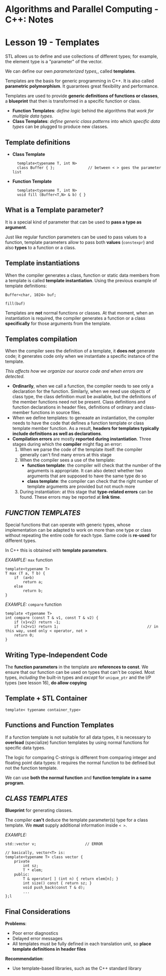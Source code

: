# **Algorithms and Parallel Computing - C++: Notes**

# Lesson 19 - Templates

STL allows us to define and use collections of different types; for example, the element type is a "parameter" of the vector. 

We can define our own *parameterized types,*, called **templates**.

Templates are the basis for generic programming in C++. It is also called **parametric polymorphism**. It guarantees great flexibility and performance.

Templates are used to provide **generic definitions of functions or classes**, a **blueprint** that then is transformed in a specific function or class.

- **Function Templates**: *define logic* behind the algorithms that *work for multiple data types*.
- **Class Templates**: *define generic class patterns* into which *specific data types* can be plugged to produce new classes.

## Template definitions

- **Class Template**

        template<typename T, int N>
        class Buffer { };               // between < > goes the parameter list

- **Function Template**

        template<typename T, int N>
        void fill (Buffer<T,N> & b) { }

## What is a Template parameter?

It is a special kind of parameter that can be used to **pass a type as argument**.

Just like regular function parameters can be used to pass values to a function, template parameters allow to pass both **values** (`constexpr`) and also **types** to a function or a class.

## Template instantiations

When the compiler generates a class, function or static data members from a template is called **template instantiation**. Using the previous example of template definitions:

    Buffer<char, 1024> buf;

    fill(buf)

Templates are **not** normal functions or classes. At that moment, when an instantiation is required, the compiler generates a function or a class **specifically** for those arguments from the template.

## Templates compilation

When the compiler sees the definition of a template, it **does not** generate code; it generates code only when we instantiate a specific instance of the template.

*This affects how we organize our source code and when errors are detected.*

- **Ordinarily**, when we call a function, the compiler needs to see only a declaration for the function. Similarly, when we need use objects of class type, the class definition must be available, but the definitions of the member functions need not be present. Class definitions and function declarations in header files, definitions of ordinary and class-member functions in source files.
- When we define templates: to geneaate an instantiation, the compiler needs to have the code that defines a function template or class template member function. As a result, **headers for templates typically include definitions as well as declarations**.
- **Compilation errors** are mostly **reported during instantiation**. Three stages during which the **compiler** might flag an error:
  1. When we parse the code of the template itself: the compiler generally can't find many errors at this stage
  2. When the compiler sees a use of the template:
      - **function template**: the compiler will check that the number of the arguments is appropriate. It can also detect whether two arguments that are supposed to have the same type do so
      - **class template**: the compiler can check that the right number of template arguments are provided but not much more
  3. During instantiation: at this stage that **type-related errors** can be found. These errors may be reported at **link time**.

## ***FUNCTION TEMPLATES***

Special functions that can operate with generic types, whose implementation can be adapted to work on more than one type or class without repeating the entire code for each type. Same code is **re-used** for different types.

In C++ this is obtained with **template parameters**.

*EXAMPLE:*  `max` function

    template<typename T>
    T max (T a, T b) {
        if  (a>b)
            return a;
        else
            return b;
    }

*EXAMPLE:*  `compare` function

    template <typename T>
    int compare (const T & v1, const T & v2) {
        if (v1<v2) return -1;
        if (v2<v1) return 1;                                        // in this way, used only < operator, not >
        return 0;
    }

## Writing Type-Independent Code

The **function parameters** in the template are **references to const**. We ensure that our function can be used on types that can't be copied. Most types, *including* the built-in types and *except* for  `unique_ptr` and the I/P types (see lesson 16), **do allow copying**

## Template + STL Container 

    template< typename container_type>

## Functions and Function Templates

If a function template is not suitable for all data types, it is necessary to **overload** (specialize) function templates by using normal functions for specific data types.

The logic for comparing C-strings is different from comparing integer and floating point data types: it requires the normal function to be defined but not the function template.

We can use **both the normal function** and **function template in a same program**.

## ***CLASS TEMPLATES***

**Blueprint** for generating classes.

The compiler **can't** deduce the template parameter(s) type for a class template. We **must** supply additional information inside `< >`.

*EXAMPLE:*

    std::vector v;                      // ERROR

    // basically, vector<T> is:
    template<typename T> class vector {
        private
            int sz;
            T * elem;
        public:
            T & operator[ ] (int n) { return elem[n]; }
            int size() const { return sz; }
            void push_back(const T & d);
            ...
    };l

## Final Considerations

**Problems**:

- Poor error diagnostics
- Delayed error messages
- All templates must be fully defined in each translation unit, so **place template definitions in header files**

**Recommendation**:

- Use template-based libraries, such as the C++ standard library